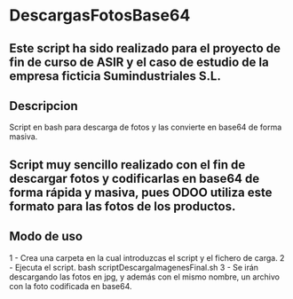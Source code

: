 # DescargasFotosBase64
## Este script ha sido realizado para el proyecto de fin de curso de ASIR y el caso de estudio de la empresa ficticia Sumindustriales S.L.

## Descripcion
Script en bash para descarga de fotos y las convierte en base64 de forma masiva.

## Script muy sencillo realizado con el fin de descargar fotos y codificarlas en base64 de forma rápida y masiva, pues ODOO utiliza este formato para las fotos de los productos.

## Modo de uso
1 - Crea una carpeta en la cual introduzcas el script y el fichero de carga.
2 - Ejecuta el script.
bash scriptDescargaImagenesFinal.sh
3 - Se irán descargando las fotos en jpg, y además con el mismo nombre, un archivo con la foto codificada en base64.
